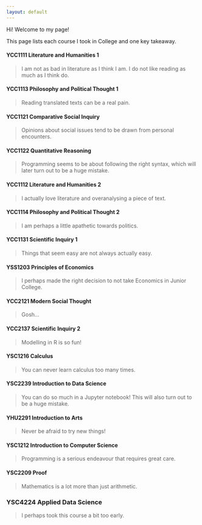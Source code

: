 ```yaml
---
layout: default
---
```


Hi! Welcome to my page! 

This page lists each course I took in College and one key takeaway.

#### YCC1111 Literature and Humanities 1

> I am not as bad in literature as I think I am. I do not like reading as much as I think do.

#### YCC1113 Philosophy and Political Thought 1

> Reading translated texts can be a real pain.

#### YCC1121 Comparative Social Inquiry

> Opinions about social issues tend to be drawn from personal encounters.

#### YCC1122 Quantitative Reasoning

> Programming seems to be about following the right syntax, which will later turn out to be a huge mistake.

#### YCC1112 Literature and Humanities 2

> I actually love literature and overanalysing a piece of text.

#### YCC1114 Philosophy and Political Thought 2

> I am perhaps a little apathetic towards politics.

#### YCC1131 Scientific Inquiry 1

> Things that seem easy are not always actually easy.

#### YSS1203 Principles of Economics

> I perhaps made the right decision to not take Economics in Junior College.

#### YCC2121 Modern Social Thought

> Gosh...

#### YCC2137 Scientific Inquiry 2

> Modelling in R is so fun!

#### YSC1216 Calculus

> You can never learn calculus too many times.

#### YSC2239 Introduction to Data Science

> You can do so much in a Jupyter notebook! This will also turn out to be a huge mistake.

#### YHU2291 Introduction to Arts

> Never be afraid to try new things!

#### YSC1212 Introduction to Computer Science

> Programming is a serious endeavour that requires great care.

#### YSC2209 Proof

> Mathematics is a lot more than just arithmetic.

### YSC4224 Applied Data Science

> I perhaps took this course a bit too early.

